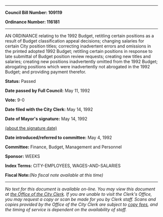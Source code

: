 

********

**Council Bill Number: 109119**
   
**Ordinance Number: 116181**
********

 AN ORDINANCE relating to the 1992 Budget, retitling certain positions as a result of Budget classification appeal decisions; changing salaries for certain City position titles; correcting inadvertent errors and omissions in the printed adopted 1992 Budget; retitling certain positions in response to late submittal of Budget position review requests; creating new titles and salaries; creating new positions inadvertently omitted from the 1992 Budget; abrogating positions which were inadvertently not abrogated in the 1992 Budget; and providing payment therefor.

**Status:** Passed
   
**Date passed by Full Council:** May 11, 1992
   
**Vote:** 9-0
   
**Date filed with the City Clerk:** May 14, 1992
   
**Date of Mayor's signature:** May 14, 1992
   
[(about the signature date)](/~public/approvaldate.htm)
   
   
   
**Date introduced/referred to committee:** May 4, 1992
   
**Committee:** Finance, Budget, Management and Personnel
   
**Sponsor:** WEEKS
   
   
**Index Terms:** CITY-EMPLOYEES, WAGES-AND-SALARIES

**Fiscal Note:**_(No fiscal note available at this time)_
********

_No text for this document is available on-line. You may view this document at [the Office of the City Clerk](http://www.seattle.gov/leg/clerk/contactUs.htm). If you are unable to visit the Clerk's Office, you may request a copy or scan be made for you by Clerk staff. Scans and copies provided by the Office of the City Clerk are subject to [copy fees](http://clerk.seattle.gov/~public/clerkfees.htm), and the timing of service is dependent on the availability of staff._

